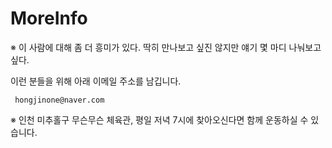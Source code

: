 # MoreInfo

※ 이 사람에 대해 좀 더 흥미가 있다. 딱히 만나보고 싶진 않지만 얘기 몇 마디 나눠보고 싶다.

이런 분들을 위해 아래 이메일 주소를 남깁니다.

     hongjinone@naver.com

※ 인천 미추홀구 무슨무슨 체육관, 평일 저녁 7시에 찾아오신다면 함께 운동하실 수 있습니다.

